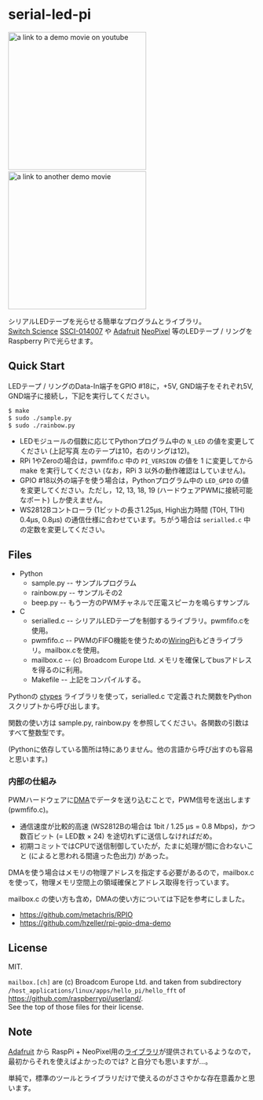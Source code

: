 # serial-led-pi

<a href="https://www.youtube.com/watch?v=Gf6LSokECh0"><img
src="https://raw.github.com/wiki/kut-tktlab/serial-led-pi/demo1.jpg" width="281"
alt="a link to a demo movie on youtube" /></a>&nbsp;
<a href="https://youtu.be/Gf6LSokECh0?t=12s"><img
src="https://raw.github.com/wiki/kut-tktlab/serial-led-pi/demo2.jpg" width="281"
alt="a link to another demo movie" /></a>

シリアルLEDテープを光らせる簡単なプログラムとライブラリ。<br/>
[Switch Science](https://www.switch-science.com) [SSCI-014007](http://ssci.to/1400) や [Adafruit](https://www.adafruit.com) [NeoPixel](https://www.adafruit.com/category/168) 等のLEDテープ / リングをRaspberry Piで光らせます。

## Quick Start

LEDテープ / リングのData-In端子をGPIO #18に，+5V, GND端子をそれぞれ5V, GND端子に接続し，下記を実行してください。

```sh
$ make
$ sudo ./sample.py
$ sudo ./rainbow.py
```

 - LEDモジュールの個数に応じてPythonプログラム中の `N_LED` の値を変更してください (上記写真 左のテープは10，右のリングは12)。
 - RPi 1やZeroの場合は，pwmfifo.c 中の `PI_VERSION` の値を 1 に変更してから make を実行してください (なお，RPi 3 以外の動作確認はしていません)。
 - GPIO #18以外の端子を使う場合は，Pythonプログラム中の `LED_GPIO` の値を変更してください。ただし，12, 13, 18, 19 (ハードウェアPWMに接続可能なポート) しか使えません。
 - WS2812Bコントローラ (1ビットの長さ1.25&micro;s, High出力時間 (T0H, T1H) 0.4&micro;s, 0.8&micro;s) の通信仕様に合わせています。ちがう場合は `serialled.c` 中の定数を変更してください。


## Files
  - Python
    - sample.py -- サンプルプログラム
    - rainbow.py -- サンプルその2
    - beep.py -- もう一方のPWMチャネルで圧電スピーカを鳴らすサンプル
  - C
    - serialled.c -- シリアルLEDテープを制御するライブラリ。pwmfifo.cを使用。
    - pwmfifo.c -- PWMのFIFO機能を使うための[WiringPi](http://wiringpi.com)もどきライブラリ。mailbox.cを使用。
    - mailbox.c -- (c) Broadcom Europe Ltd. メモリを確保してbusアドレスを得るのに利用。
    - Makefile -- 上記をコンパイルする。

Pythonの [ctypes](https://docs.python.jp/3/library/ctypes.html) ライブラリを使って，serialled.c で定義された関数をPythonスクリプトから呼び出します。

関数の使い方は sample.py, rainbow.py を参照してください。各関数の引数はすべて整数型です。

(Pythonに依存している箇所は特にありません。他の言語から呼び出すのも容易と思います。)

### 内部の仕組み

PWMハードウェアに[DMA](https://ja.wikipedia.org/wiki/Direct_Memory_Access)でデータを送り込むことで，PWM信号を送出します (pwmfifo.c)。

- 通信速度が比較的高速
(WS2812Bの場合は 1bit / 1.25 &micro;s = 0.8 Mbps)，かつ数百ビット (= LED数 &times; 24) を途切れずに送信しなければだめ。
- 初期コミットではCPUで送信制御していたが，たまに処理が間に合わないこと (によると思われる間違った色出力) があった。

DMAを使う場合はメモリの物理アドレスを指定する必要があるので，mailbox.c を使って，物理メモリ空間上の領域確保とアドレス取得を行っています。

mailbox.c の使い方も含め，DMAの使い方については下記を参考にしました。

- <https://github.com/metachris/RPIO>
- <https://github.com/hzeller/rpi-gpio-dma-demo>


## License

MIT.

`mailbox.[ch]` are (c) Broadcom Europe Ltd. and taken from
subdirectory `/host_applications/linux/apps/hello_pi/hello_fft` of
<https://github.com/raspberrypi/userland/>.<br/>
See the top of those files for their license.

## Note

[Adafruit](https://www.adafruit.com) から
RaspPi + NeoPixel用の[ライブラリ](https://learn.adafruit.com/neopixels-on-raspberry-pi/software)が提供されているようなので，最初からそれを使えばよかったのでは? と自分でも思いますが…。

単純で，標準のツールとライブラリだけで使えるのがささやかな存在意義かと思います。
